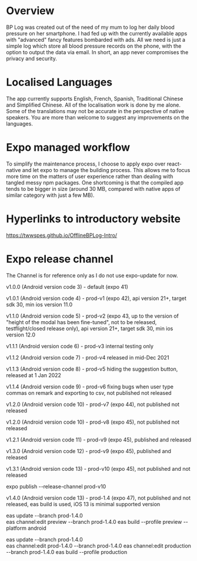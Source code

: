 # Overview
BP Log was created out of the need of my mum to log her daily blood pressure on her smartphone.  I had fed up with the currently available apps with "advanced" fancy features bombarded with ads.  All we need is just a simple log which store all blood pressure records on the phone, with the option to output the data via email.  In short, an app never compromises the privacy and security. 

# Localised Languages
The app currently supports English, French, Spanish, Traditional Chinese and Simplified Chinese.  All of the localisation work is done by me alone.  Some of the translations may not be accurate in the perspective of native speakers.  You are more than welcome to suggest any improvements on the languages.

# Expo managed workflow
To simplify the maintenance process, I choose to apply expo over react-native and let expo to manage the building process.  This allows me to focus more time on the matters of user experience rather than dealing with tangled messy npm packages.  One shortcoming is that the compiled app tends to be bigger in size (around 30 MB, compared with native apps of similar category with just a few MB).

# Hyperlinks to introductory website
https://twwspes.github.io/OfflineBPLog-Intro/

# Expo release channel

The Channel is for reference only as I do not use expo-update for now.

v1.0.0 (Android version code 3) - default (expo 41)

v1.0.1 (Android version code 4) - prod-v1 (expo 42), api version 21+, target sdk 30, min ios version 11.0

v1.1.0 (Android version code 5) - prod-v2 (expo 43, up to the version of "height of the modal has been fine-tuned", not to be released, testflight/closed release only), api version 21+, target sdk 30, min ios version 12.0

v1.1.1 (Android version code 6) - prod-v3 internal testing only

v1.1.2 (Android version code 7) - prod-v4 released in mid-Dec 2021

v1.1.3 (Android version code 8) - prod-v5 hiding the suggestion button, released at 1 Jan 2022

v1.1.4 (Android version code 9) - prod-v6 fixing bugs when user type commas on remark and exporting to csv, not published not released

v1.2.0 (Android version code 10) - prod-v7 (expo 44), not published not released

v1.2.0 (Android version code 10) - prod-v8 (expo 45), not published not released

v1.2.1 (Android version code 11) - prod-v9 (expo 45), published and released

v1.3.0 (Android version code 12) - prod-v9 (expo 45), published and released

v1.3.1 (Android version code 13) - prod-v10 (expo 45), not published and not released

expo publish --release-channel prod-v10

v1.4.0 (Android version code 13) - prod-1.4 (expo 47), not published and not released, eas build is used, iOS 13 is minimal supported version

eas update --branch prod-1.4.0  
eas channel:edit preview --branch prod-1.4.0
eas build --profile preview --platform android

eas update --branch prod-1.4.0  
eas channel:edit prod-1.4.0 --branch prod-1.4.0
eas channel:edit production --branch prod-1.4.0
eas build --profile production

